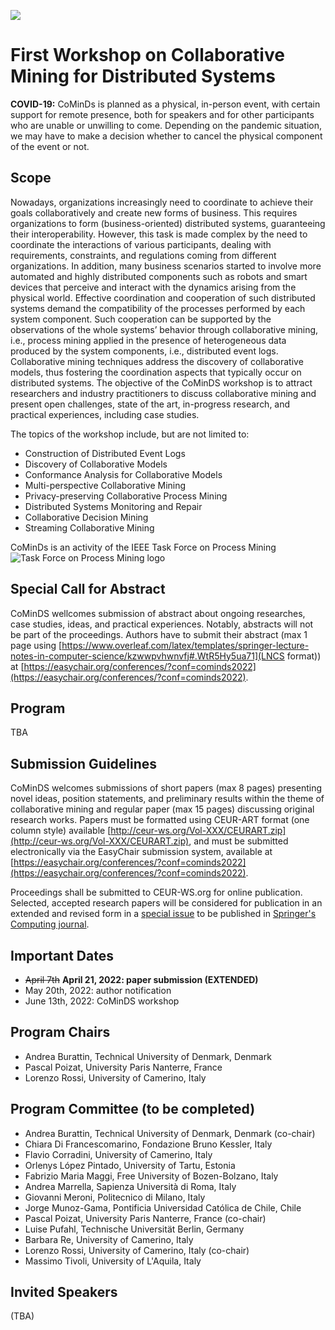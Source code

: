 [![](https://www.discotec.org/2022/discotec2022-banner.jpeg)](https://www.discotec.org/2022/)

# First Workshop on Collaborative Mining for Distributed Systems


**COVID-19:** CoMinDs is planned as a physical, in-person event, with certain support for remote presence, both for speakers and for other participants who are unable or unwilling to come. Depending on the 
pandemic situation, we may have to make a decision whether to cancel the physical component of the event or not.


## Scope 

Nowadays, organizations increasingly need to coordinate to achieve their goals collaboratively and create new forms of business. This requires organizations to form (business-oriented) distributed systems, guaranteeing their interoperability. However, this task is made complex by the need to coordinate the interactions of various participants, dealing with requirements, constraints, and regulations coming from different organizations. In addition, many business scenarios started to involve more automated and highly distributed components such as robots and smart devices that perceive and interact with the dynamics arising from the physical world. 
Effective coordination and cooperation of such distributed systems demand the compatibility of the processes performed by each system component. Such cooperation can be supported by the observations of the whole systems’ behavior through collaborative mining, i.e., process mining applied in the presence of heterogeneous data produced by the system components, i.e., distributed event logs. Collaborative mining techniques address the discovery of collaborative models, thus fostering the coordination aspects that typically occur on distributed systems.
The objective of the CoMinDS workshop is to attract researchers and industry practitioners to discuss collaborative mining and present open challenges, state of the art, in-progress research, and practical experiences, including case studies. 

The topics of the workshop include, but are not limited to:
* Construction of Distributed Event Logs
* Discovery of Collaborative Models
* Conformance Analysis for Collaborative Models
* Multi-perspective Collaborative Mining
* Privacy-preserving Collaborative Process Mining
* Distributed Systems Monitoring and Repair
* Collaborative Decision Mining 
* Streaming Collaborative Mining

CoMinDs is an activity of the IEEE Task Force on Process Mining
![Task Force on Process Mining logo](https://www.tf-pm.org/pics/logo.jpg)

## Special Call for Abstract
CoMinDS wellcomes submission of abstract about ongoing researches, case studies, ideas, and practical experiences. Notably, abstracts will not be part of the proceedings. Authors have to submit their abstract (max 1 page using [https://www.overleaf.com/latex/templates/springer-lecture-notes-in-computer-science/kzwwpvhwnvfj#.WtR5Hy5ua71](LNCS format)) at [https://easychair.org/conferences/?conf=cominds2022](https://easychair.org/conferences/?conf=cominds2022). 


## Program
TBA

## Submission Guidelines
CoMinDS welcomes submissions of short papers (max 8 pages) presenting novel ideas, position statements, and preliminary results within the theme of collaborative mining and regular paper (max 15 pages) discussing original research works. 
Papers must be formatted using CEUR-ART format (one column style) available [http://ceur-ws.org/Vol-XXX/CEURART.zip](http://ceur-ws.org/Vol-XXX/CEURART.zip), and must be submitted electronically via the EasyChair submission system, available at [https://easychair.org/conferences/?conf=cominds2022](https://easychair.org/conferences/?conf=cominds2022).

Proceedings shall be submitted to CEUR-WS.org for online publication. Selected, accepted research papers will be considered for publication in an extended and revised form in a  [special issue](https://www.springer.com/journal/607/updates/20210362) to be published in [Springer's Computing journal](https://www.springer.com/journal/607/).

## Important Dates
-   ~~April 7th~~ **April 21, 2022: paper submission (EXTENDED)**
-   May 20th, 2022: author notification 
-   June 13th, 2022: CoMinDS workshop

## Program Chairs

- Andrea Burattin, Technical University of Denmark, Denmark
- Pascal Poizat, University Paris Nanterre, France
- Lorenzo Rossi, University of Camerino, Italy

## Program Committee (to be completed)

- Andrea Burattin, Technical University of Denmark, Denmark (co-chair)
- Chiara Di Francescomarino, Fondazione Bruno Kessler, Italy
- Flavio Corradini, University of Camerino, Italy  
- Orlenys López Pintado, University of Tartu, Estonia
- Fabrizio Maria Maggi, Free University of Bozen-Bolzano, Italy
- Andrea Marrella, Sapienza Università di Roma, Italy
- Giovanni Meroni, Politecnico di Milano, Italy
- Jorge Munoz-Gama, Pontificia Universidad Católica de Chile, Chile 
- Pascal Poizat, University Paris Nanterre, France (co-chair)
- Luise Pufahl, Technische Universität Berlin, Germany
- Barbara Re, University of Camerino, Italy
- Lorenzo Rossi, University of Camerino, Italy (co-chair)
- Massimo Tivoli, University of L'Aquila, Italy


## Invited Speakers
(TBA)


